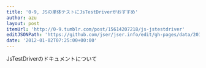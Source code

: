 ```yaml
---
title: '0-9, JSの単体テストにJsTestDriverがおすすめ'
author: azu
layout: post
itemUrl: 'http://0-9.tumblr.com/post/15614207218/js-jstestdriver'
editJSONPath: 'https://github.com/jser/jser.info/edit/gh-pages/data/2012/01/index.json'
date: '2012-01-02T07:25:00+00:00'
---
```

JsTestDriverのドキュメントについて

